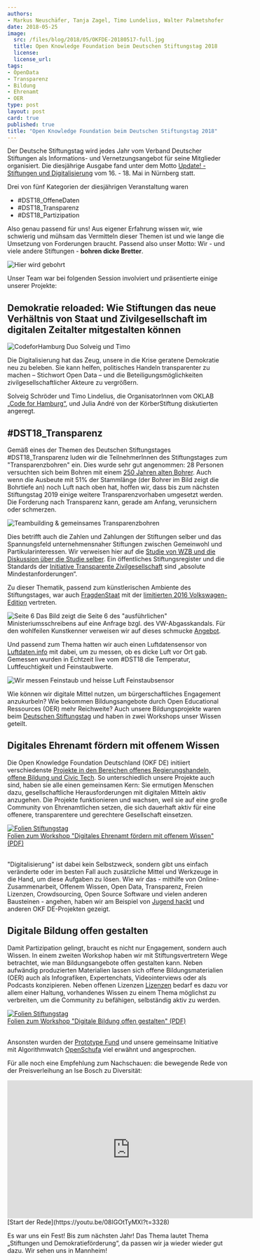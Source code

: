 ```yaml
---
authors:
- Markus Neuschäfer, Tanja Zagel, Timo Lundelius, Walter Palmetshofer
date: 2018-05-25
image:
  src: /files/blog/2018/05/OKFDE-20180517-full.jpg
  title: Open Knowledge Foundation beim Deutschen Stiftungstag 2018
  license:
  license_url:
tags:
- OpenData
- Transparenz
- Bildung
- Ehrenamt
- OER
type: post
layout: post
card: true
published: true
title: "Open Knowledge Foundation beim Deutschen Stiftungstag 2018"
---
```


Der Deutsche Stiftungstag wird jedes Jahr vom Verband Deutscher Stiftungen als Informations- und Vernetzungsangebot für seine Mitglieder organisiert. Die diesjährige Ausgabe fand unter dem Motto [Update! - Stiftungen und Digitalisierung](https://www.stiftungen.org/fileadmin/stiftungen_org/Verband/Was_wir_tun/Veranstaltungen/DST/2018/DST18-Programm.pdf) vom 16. - 18. Mai in Nürnberg statt.

Drei von fünf Kategorien der diesjährigen Veranstaltung waren
- #DST18_OffeneDaten
- #DST18_Transparenz
- #DST18_Partizipation

Also genau passend für uns! Aus eigener Erfahrung wissen wir, wie schwierig und mühsam das Vermitteln dieser Themen ist und wie lange die Umsetzung von Forderungen braucht. Passend also unser Motto: Wir - und viele andere Stiftungen - <b>bohren dicke Bretter</b>.

![Hier wird gebohrt](/files/blog/2018/05/OKFDE-20180517-bohren.jpg "Bohren")

Unser Team war bei folgenden Session involviert und präsentierte einige unserer Projekte:

## Demokratie reloaded: Wie Stiftungen das neue Verhältnis von Staat und Zivilgesellschaft im digitalen Zeitalter mitgestalten können

![CodeforHamburg Duo Solveig und Timo](/files/blog/2018/05/OKFDE-Timo-DST18.jpg "Hamburger")

Die Digitalisierung hat das Zeug, unsere in die Krise geratene Demokratie neu zu beleben. Sie kann helfen, politisches Handeln transparenter zu machen – Stichwort Open Data – und die Beteiligungsmöglichkeiten zivilgesellschaftlicher Akteure zu vergrößern.

Solveig Schröder und Timo Lindelius, die OrganisatorInnen vom OKLAB [„Code for Hamburg“](http://codeforhamburg.org), und Julia André von der KörberStiftung diskutierten angeregt.



## #DST18_Transparenz

Gemäß eines der Themen des Deutschen Stiftungstages #DST18_Transparenz luden wir die TeilnehmerInnen des Stiftungstages zum "Transparenzbohren" ein. Dies wurde sehr gut angenommen: 28 Personen versuchten sich beim Bohren mit einem [250 Jahren alten Bohrer](https://de.wikipedia.org/wiki/Deichel). Auch wenn die Ausbeute mit 51% der Stammlänge (der Bohrer im Bild zeigt die Bohrtiefe an) noch Luft nach oben hat, hoffen wir, dass bis zum nächsten Stiftungstag 2019 einige weitere Transparenzvorhaben umgesetzt werden. Die Forderung nach Transparenz kann, gerade am Anfang, verunsichern oder schmerzen.

![Teambuilding & gemeinsames Transparenzbohren](/files/blog/2018/05/OKFDE-20180517-closeup.jpg "geht mehr")


Dies betrifft auch die Zahlen und Zahlungen der Stiftungen selber und das Spannungsfeld unternehmensnaher Stiftungen zwischen Gemeinwohl und Partikularinteressen. Wir verweisen hier auf die [Studie von WZB und die Diskussion über die Studie selber](http://docplayer.org/30020429-Unternehmensnahe-stiftungen-im-spannungsfeld-zwischen-gemeinwohl-und-partikularinteressen-eine-exploration-im-bereich-wissenschaft.html). Ein öffentliches Stiftungsregister und die Standards der [Initiative Transparente Zivilgesellschaft](https://www.transparency.de/mitmachen/initiative-transparente-zivilgesellschaft/) sind „absolute Mindestanforderungen“.

Zu dieser Thematik, passend zum künstlerischen Ambiente des Stiftungstages, war auch [FragdenStaat](https://fragdenstaat.de) mit der [limitierten 2016 Volkswagen-Edition](http://000000.limited/edition2016) vertreten.

![Seite 6](/files/blog/2018/05/OKFDE-FDS-unlimited-vertikal2.JPG "bisserl schwarz") Das Bild zeigt die Seite 6 des "ausführlichen" Ministeriumsschreibens auf eine Anfrage bzgl. des VW-Abgasskandals. Für den wohlfeilen Kunstkenner verweisen wir auf dieses schmucke [Angebot](http://000000.limited/edition2016).

Und passend zum Thema hatten wir auch einen Luftdatensensor von [Luftdaten.info](http://luftdaten.info) mit dabei, um zu messen, ob es dicke Luft vor Ort gab. Gemessen wurden in Echtzeit live vom #DST18 die Temperatur, Luftfeuchtigkeit und Feinstaubwerte.

![Wir messen Feinstaub und heisse Luft](/files/blog/2018/05/2018518-OKFDE-DST18-sensor.jpg "geht mehr")
Feinstaubsensor

Wie können wir digitale Mittel nutzen, um bürgerschaftliches Engagement anzukurbeln? Wie bekommen Bildungsangebote durch Open Educational Ressources (OER) mehr Reichweite? Auch unsere Bildungsprojekte waren beim [Deutschen Stiftungstag](https://www.stiftungen.org/verband/was-wir-tun/vernetzungsangebote/deutscher-stiftungstag.html) und haben in zwei Workshops unser Wissen geteilt.

## Digitales Ehrenamt fördern mit offenem Wissen
Die Open Knowledge Foundation Deutschland (OKF DE) initiiert verschiedenste [Projekte in den Bereichen offenes Regierungshandeln, offene Bildung und Civic Tech](https://okfn.de/projekte/). So unterschiedlich unsere Projekte auch sind, haben sie alle einen gemeinsamen Kern: Sie ermutigen Menschen dazu, gesellschaftliche Herausforderungen mit digitalen Mitteln aktiv anzugehen. Die Projekte funktionieren und wachsen, weil sie auf eine große Community von Ehrenamtlichen setzen, die sich dauerhaft aktiv für eine offenere, transparentere und gerechtere Gesellschaft einsetzen.


<div>
<a href="files/blog/2018/05/20180518-Stiftungstag-Ehrenamt.pdf">
<img src="/files/blog/2018/05/2018-05-Titel-Workshop-Ehrenamt.png" alt="Folien Stiftungstag">
</a><br>
<a href="files/blog/2018/05/20180518-Stiftungstag-Ehrenamt.pdf">
Folien zum Workshop "Digitales Ehrenamt fördern mit offenem Wissen" (PDF)
</a><br><br>
</div>


"Digitalisierung" ist dabei kein Selbstzweck, sondern gibt uns einfach veränderte oder im besten Fall auch zusätzliche Mittel und Werkzeuge in die Hand, um diese Aufgaben zu lösen. Wie wir das - mithilfe von Online-Zusammenarbeit, Offenem Wissen, Open Data, Transparenz, Freien Lizenzen, Crowdsourcing, Open Source Software und vielen anderen Bausteinen - angehen, haben wir am Beispiel von [Jugend hackt](https://jugendhackt.org/) und anderen OKF DE-Projekten gezeigt.

## Digitale Bildung offen gestalten
Damit Partizipation gelingt, braucht es nicht nur Engagement, sondern auch Wissen. In einem zweiten Workshop haben wir mit Stiftungsvertretern Wege betrachtet, wie man Bildungsangebote offen gestalten kann.  Neben aufwändig produzierten Materialien lassen sich offene Bildungsmaterialien (OER) auch als Infografiken, Expertenchats, Videointerviews oder als Podcasts konzipieren. Neben offenen Lizenzen [Lizenzen](opendefinition.org) bedarf es dazu vor allem einer Haltung, vorhandenes Wissen zu einem Thema möglichst zu verbreiten, um die Community zu befähigen, selbständig aktiv zu werden.


<div>
<a href="files/blog/2018/05/20180518-Stiftungstag-OER.pdf">
<img src="/files/blog/2018/05/2018-05-Titel-Workshop-Bildung.png" alt="Folien Stiftungstag">
</a>
<br>
<a href="files/blog/2018/05/20180518-Stiftungstag-OER.pdf">
Folien zum Workshop "Digitale Bildung offen gestalten" (PDF)
</a><br><br>
</div>





Ansonsten wurden der [Prototype Fund](https://prototypefund.de) und unsere gemeinsame Initiative mit Algorithmwatch [OpenSchufa](https://www.openschufa.de) viel erwähnt und angesprochen.

Für alle noch eine Empfehlung zum Nachschauen: die bewegende Rede von der Preisverleihung an Ise Bosch zu Diversität:

<iframe width="560" height="315" src="https://www.youtube-nocookie.com/embed/08IGOtTyMXI?rel=0" frameborder="0" allow="autoplay; encrypted-media" allowfullscreen></iframe>
[Start der Rede](https://youtu.be/08IGOtTyMXI?t=3328)

Es war uns ein Fest! Bis zum nächsten Jahr!  Das Thema lautet Thema „Stiftungen und Demokratieförderung“, da passen wir ja wieder wieder gut dazu. Wir sehen uns in Mannheim!
